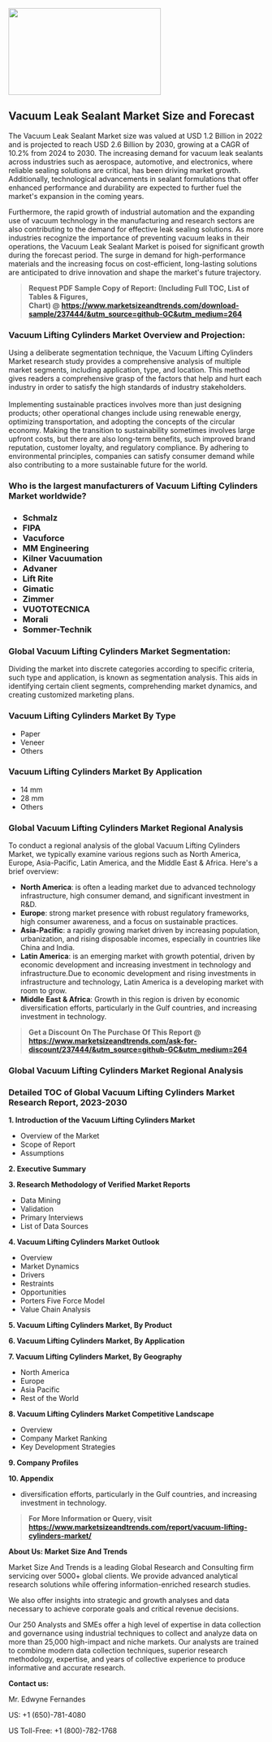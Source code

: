 <p><img class="alignnone size-medium wp-image-20088" src="https://ffe5etoiles.com/wp-content/uploads/2024/12/MST1-300x171.png" alt="" width="300" height="171" /></p><h2>Vacuum Leak Sealant Market Size and Forecast</h2><p>The Vacuum Leak Sealant Market size was valued at USD 1.2 Billion in 2022 and is projected to reach USD 2.6 Billion by 2030, growing at a CAGR of 10.2% from 2024 to 2030. The increasing demand for vacuum leak sealants across industries such as aerospace, automotive, and electronics, where reliable sealing solutions are critical, has been driving market growth. Additionally, technological advancements in sealant formulations that offer enhanced performance and durability are expected to further fuel the market's expansion in the coming years.</p><p>Furthermore, the rapid growth of industrial automation and the expanding use of vacuum technology in the manufacturing and research sectors are also contributing to the demand for effective leak sealing solutions. As more industries recognize the importance of preventing vacuum leaks in their operations, the Vacuum Leak Sealant Market is poised for significant growth during the forecast period. The surge in demand for high-performance materials and the increasing focus on cost-efficient, long-lasting solutions are anticipated to drive innovation and shape the market's future trajectory.</p></p><blockquote id="" class=""><strong>Request PDF Sample Copy of Report: (Including Full TOC, List of Tables &amp; Figures, Chart)&nbsp;@&nbsp;<strong><a href="https://www.marketsizeandtrends.com/download-sample/237444/&utm_source=github-GC&utm_medium=264" target="_blank">https://www.marketsizeandtrends.com/download-sample/237444/&utm_source=github-GC&utm_medium=264</a></strong></strong></blockquote><h3 id="" class="">Vacuum Lifting Cylinders Market&nbsp;Overview and Projection:</h3><p id="" class="">Using a deliberate segmentation technique, the Vacuum Lifting Cylinders Market research study provides a comprehensive analysis of multiple market segments, including application, type, and location. This method gives readers a comprehensive grasp of the factors that help and hurt each industry in order to satisfy the high standards of industry stakeholders. <br /> <br />Implementing sustainable practices involves more than just designing products; other operational changes include using renewable energy, optimizing transportation, and adopting the concepts of the circular economy. Making the transition to sustainability sometimes involves large upfront costs, but there are also long-term benefits, such improved brand reputation, customer loyalty, and regulatory compliance. By adhering to environmental principles, companies can satisfy consumer demand while also contributing to a more sustainable future for the world.</p><h3 id="" class="">Who is the largest manufacturers of&nbsp;Vacuum Lifting Cylinders Market worldwide?</h3><h3 class=""><p><ul><li>Schmalz </li><li> FIPA </li><li> Vacuforce </li><li> MM Engineering </li><li> Kilner Vacuumation </li><li> Advaner </li><li> Lift Rite </li><li> Gimatic </li><li> Zimmer </li><li> VUOTOTECNICA </li><li> Morali </li><li> Sommer-Technik</li></ul></p></h3><h3 id="" class="">Global&nbsp;Vacuum Lifting Cylinders Market Segmentation:</h3><p id="" class="">Dividing the market into discrete categories according to specific criteria, such type and application, is known as segmentation analysis. This aids in identifying certain client segments, comprehending market dynamics, and creating customized marketing plans.</p><h3 id="" class="">Vacuum Lifting Cylinders Market&nbsp;By Type</h3><p><p><ul><li>Paper</li><li> Veneer</li><li> Others</p></li></ul></p></p><h3 id="" class="">Vacuum Lifting Cylinders Market&nbsp;By Application</h3><p class=""><p><ul><li>14 mm</li><li> 28 mm</li><li> Others</li></ul></p></p><h3 id="" class="">Global Vacuum Lifting Cylinders Market Regional Analysis</h3><p id="" class="">To conduct a regional analysis of the global Vacuum Lifting Cylinders Market, we typically examine various regions such as North America, Europe, Asia-Pacific, Latin America, and the Middle East &amp; Africa. Here's a brief overview:</p><ul><li><strong>North America</strong>: is often a leading market due to advanced technology infrastructure, high consumer demand, and significant investment in R&amp;D.</li><li><strong>Europe</strong>: strong market presence with robust regulatory frameworks, high consumer awareness, and a focus on sustainable practices.</li><li><strong>Asia-Pacific</strong>: a rapidly growing market driven by increasing population, urbanization, and rising disposable incomes, especially in countries like China and India.</li><li><strong>Latin America</strong>: is an emerging market with growth potential, driven by economic development and increasing investment in technology and infrastructure.Due to economic development and rising investments in infrastructure and technology, Latin America is a developing market with room to grow.</li><li><strong>Middle East &amp; Africa</strong>: Growth in this region is driven by economic diversification efforts, particularly in the Gulf countries, and increasing investment in technology.</li></ul><blockquote id="" class=""><strong>Get a Discount On The Purchase Of This Report @ <strong><a href="https://www.marketsizeandtrends.com/ask-for-discount/237444/&utm_source=github-GC&utm_medium=264" target="_blank">https://www.marketsizeandtrends.com/ask-for-discount/237444/&utm_source=github-GC&utm_medium=264</a></strong></strong></blockquote><h3 id="" class="">Global Vacuum Lifting Cylinders Market Regional Analysis</h3><h3 id="" class="">Detailed TOC of Global Vacuum Lifting Cylinders Market Research Report, 2023-2030</h3><p id="" class=""><strong>1. Introduction of the Vacuum Lifting Cylinders Market</strong></p><ul><li>Overview of the Market</li><li>Scope of Report</li><li>Assumptions</li></ul><p id="" class=""><strong>2. Executive Summary</strong></p><p id="" class=""><strong>3. Research Methodology of Verified Market Reports</strong></p><ul><li>Data Mining</li><li>Validation</li><li>Primary Interviews</li><li>List of Data Sources</li></ul><p id="" class=""><strong>4. Vacuum Lifting Cylinders Market Outlook</strong></p><ul><li>Overview</li><li>Market Dynamics</li><li>Drivers</li><li>Restraints</li><li>Opportunities</li><li>Porters Five Force Model</li><li>Value Chain Analysis</li></ul><p id="" class=""><strong>5. Vacuum Lifting Cylinders Market, By Product</strong></p><p id="" class=""><strong>6. Vacuum Lifting Cylinders Market, By Application</strong></p><p id="" class=""><strong>7. Vacuum Lifting Cylinders Market, By Geography</strong></p><ul><li>North America</li><li>Europe</li><li>Asia Pacific</li><li>Rest of the World</li></ul><p id="" class=""><strong>8. Vacuum Lifting Cylinders Market Competitive Landscape</strong></p><ul><li>Overview</li><li>Company Market Ranking</li><li>Key Development Strategies</li></ul><p id="" class=""><strong>9. Company Profiles</strong></p><p id="" class=""><strong>10. Appendix</strong></p><ul><li>diversification efforts, particularly in the Gulf countries, and increasing investment in technology.</li></ul><blockquote id="" class=""><strong>For More Information or Query, visit <strong><strong><a href="https://www.marketsizeandtrends.com/report/vacuum-lifting-cylinders-market/" target="_blank">https://www.marketsizeandtrends.com/report/vacuum-lifting-cylinders-market/</a></strong></strong></strong></blockquote><p id="" class=""><strong>About Us: Market Size And Trends</strong></p><p id="" class="">Market Size And Trends is a leading Global Research and Consulting firm servicing over 5000+ global clients. We provide advanced analytical research solutions while offering information-enriched research studies.</p><p id="" class="">We also offer insights into strategic and growth analyses and data necessary to achieve corporate goals and critical revenue decisions.</p><p id="" class="">Our 250 Analysts and SMEs offer a high level of expertise in data collection and governance using industrial techniques to collect and analyze data on more than 25,000 high-impact and niche markets. Our analysts are trained to combine modern data collection techniques, superior research methodology, expertise, and years of collective experience to produce informative and accurate research.</p><p id="" class=""><strong>Contact us:</strong></p><p id="" class="">Mr. Edwyne Fernandes</p><p id="" class="">US: +1 (650)-781-4080</p><p id="" class="">US Toll-Free: +1 (800)-782-1768</p>
